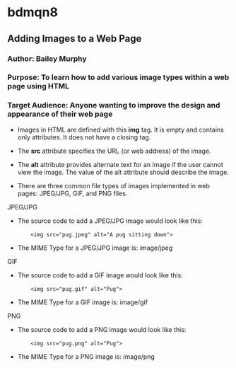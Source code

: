 # bdmqn8
## Adding Images to a Web Page
### Author: Bailey Murphy
### Purpose: To learn how to add various image types within a web page using HTML
### Target Audience: Anyone wanting to improve the design and appearance of their web page

* Images in HTML are defined with this __img__ tag. It is empty and contains only attributes. It does not have a closing tag. 

* The __src__ attribute specifies the URL (or web address) of the image.

* The __alt__ attribute provides alternate text for an image if the user cannot view the image. The value of the alt attribute should describe the image.

* There are three common file types of images implemented in web pages: JPEG/JPG, GIF, and PNG files.

JPEG/JPG

* The source code to add a JPEG/JPG image would look like this:

          <img src="pug.jpeg" alt="A pug sitting down">

* The MIME Type for a JPEG/JPG image is: image/jpeg

GIF

* The source code to add a GIF image would look like this:

          <img src="pug.gif" alt="Pug">

* The MIME Type for a GIF image is: image/gif

PNG

* The source code to add a PNG image would look like this:

          <img src="pug.png" alt="Pug">

* The MIME Type for a PNG image is: image/png
